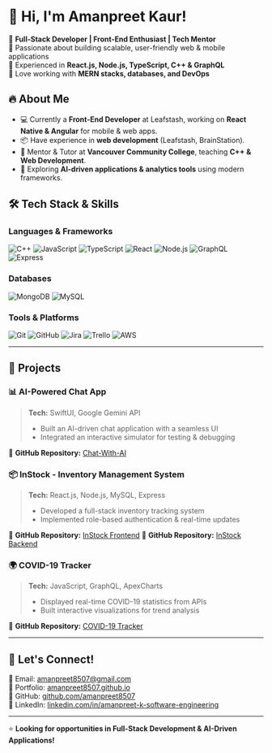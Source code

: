 # 👋 Hi, I'm Amanpreet Kaur!  

🚀 **Full-Stack Developer | Front-End Enthusiast | Tech Mentor**  
🔹 Passionate about building scalable, user-friendly web & mobile applications  
🔹 Experienced in **React.js, Node.js, TypeScript, C++ & GraphQL**  
🔹 Love working with **MERN stacks, databases, and DevOps**  

## 🔥 **About Me**
- 💻 Currently a **Front-End Developer** at Leafstash, working on **React Native & Angular** for mobile & web apps.  
- 📦 Have experience in **web development** (Leafstash, BrainStation).  
- 🔬 Mentor & Tutor at **Vancouver Community College**, teaching **C++ & Web Development**.  
- 🌱 Exploring **AI-driven applications & analytics tools** using modern frameworks.  

## 🛠 **Tech Stack & Skills**
### **Languages & Frameworks**
![C++](https://img.shields.io/badge/C++-00599C?style=flat&logo=c%2B%2B&logoColor=white)
![JavaScript](https://img.shields.io/badge/JavaScript-F7DF1E?style=flat&logo=javascript&logoColor=black)
![TypeScript](https://img.shields.io/badge/TypeScript-3178C6?style=flat&logo=typescript&logoColor=white)
![React](https://img.shields.io/badge/React-61DAFB?style=flat&logo=react&logoColor=black)
![Node.js](https://img.shields.io/badge/Node.js-339933?style=flat&logo=node.js&logoColor=white)
![GraphQL](https://img.shields.io/badge/GraphQL-E10098?style=flat&logo=graphql&logoColor=white)
![Express](https://img.shields.io/badge/Express-000000?style=flat&logo=express&logoColor=white)


### **Databases**
![MongoDB](https://img.shields.io/badge/MongoDB-47A248?style=flat&logo=mongodb&logoColor=white)
![MySQL](https://img.shields.io/badge/MySQL-4479A1?style=flat&logo=mysql&logoColor=white)


### **Tools & Platforms**
![Git](https://img.shields.io/badge/Git-F05032?style=flat&logo=git&logoColor=white)
![GitHub](https://img.shields.io/badge/GitHub-181717?style=flat&logo=github&logoColor=white)
![Jira](https://img.shields.io/badge/Jira-0052CC?style=flat&logo=jira&logoColor=white)
![Trello](https://img.shields.io/badge/Trello-0079D6?style=flat&logo=trello&logoColor=white)
![AWS](https://img.shields.io/badge/AWS-232F3E?style=flat&logo=amazonaws&logoColor=white)

---

## 🚀 **Projects**
### **📊 AI-Powered Chat App**  
> **Tech:** SwiftUI, Google Gemini API  
> - Built an AI-driven chat application with a seamless UI  
> - Integrated an interactive simulator for testing & debugging

🔗 **GitHub Repository:** [Chat-With-AI](https://github.com/amanpreet8507/Chat-With-AI)


### **📦 InStock - Inventory Management System**  
> **Tech:** React.js, Node.js, MySQL, Express  
> - Developed a full-stack inventory tracking system  
> - Implemented role-based authentication & real-time updates  

🔗 **GitHub Repository:** [InStock Frontend](https://github.com/amanpreet8507/instock-frontend)
🔗 **GitHub Repository:** [InStock Backend](https://github.com/amanpreet8507/instock-backend)


### **🌍 COVID-19 Tracker**  
> **Tech:** JavaScript, GraphQL, ApexCharts  
> - Displayed real-time COVID-19 statistics from APIs  
> - Built interactive visualizations for trend analysis  

🔗 **GitHub Repository:** [COVID-19 Tracker](https://github.com/amanpreet8507/Covid_Tracker_App)


---

## 🎯 **Let's Connect!**
📧 Email: [amanpreet8507@gmail.com](mailto:amanpreet8507@gmail.com)  
🔗 Portfolio: [amanpreet8507.github.io](https://amanpreet8507.github.io)  
🐙 GitHub: [github.com/amanpreet8507](https://github.com/amanpreet8507)  
💼 LinkedIn: [linkedin.com/in/amanpreet-k-software-engineering](https://www.linkedin.com/in/amanpreet-k-software-engineering/)  

---

⭐ **Looking for opportunities in Full-Stack Development & AI-Driven Applications!**  

